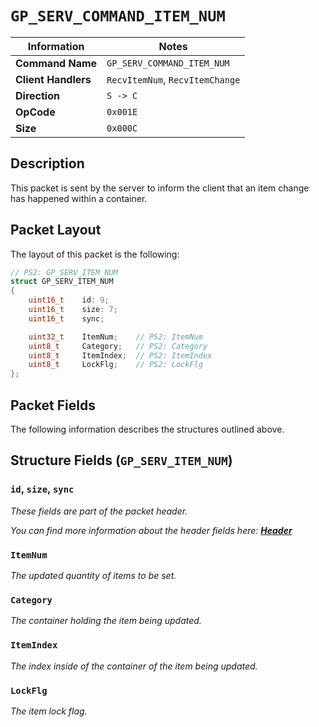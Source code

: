# `GP_SERV_COMMAND_ITEM_NUM`

| Information               | Notes |
|---                        |---    |
| **Command Name**          | `GP_SERV_COMMAND_ITEM_NUM` |
| **Client Handlers**       | `RecvItemNum`, `RecvItemChange` |
| **Direction**             | `S -> C` |
| **OpCode**                | `0x001E` |
| **Size**                  | `0x000C` |

## Description

This packet is sent by the server to inform the client that an item change has happened within a container.

## Packet Layout

The layout of this packet is the following:

```cpp
// PS2: GP_SERV_ITEM_NUM
struct GP_SERV_ITEM_NUM
{
    uint16_t    id: 9;
    uint16_t    size: 7;
    uint16_t    sync;

    uint32_t    ItemNum;    // PS2: ItemNum
    uint8_t     Category;   // PS2: Category
    uint8_t     ItemIndex;  // PS2: ItemIndex
    uint8_t     LockFlg;    // PS2: LockFlg
};
```

## Packet Fields

The following information describes the structures outlined above.

## Structure Fields (`GP_SERV_ITEM_NUM`)

### `id`, `size`, `sync`

_These fields are part of the packet header._

_You can find more information about the header fields here: [**Header**](/world/HEADER.md)_

### `ItemNum`

_The updated quantity of items to be set._

### `Category`

_The container holding the item being updated._

### `ItemIndex`

_The index inside of the container of the item being updated._

### `LockFlg`

_The item lock flag._
